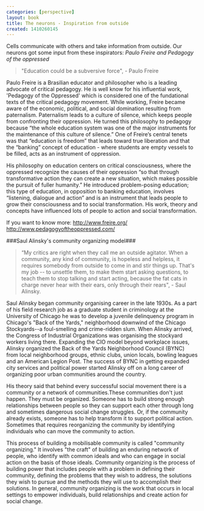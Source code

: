 ```yaml
---
categories: [perspective]
layout: book
title: The neurons - Inspiration from outside
created: 1410260145
---
```

Cells communicate with others and take information from outside. Our neurons got some input from these inspirators: _Paulo Freire and Pedagogy of the oppressed_

<!--more-->

<blockquote>"Education could be a subversive force", - Paulo Freire</blockquote>

Paulo Freire is a Brasilian educator and philosopher who is a leading advocate of critical pedagogy. He is well know for his influential work, 'Pedagogy of the Oppressed' which is considered one of the fundational texts of the critical pedagogy movement. While working, Freire became aware of the economic, political, and social domination resulting from paternalism. Paternalism leads to a culture of silence, which keeps people from confronting their oppression. He turned this philosophy to pedagogy because “the whole education system was one of the major instruments for the maintenance of this culture of silence.” One of Freire’s central tenets was that “education is freedom” that leads toward true liberation and that the “banking” concept of education - where students are empty vessels to be filled, acts as an instrument of oppression.

His philosophy on education centers on critical consciousness, where the oppressed recognize the causes of their oppression “so that through transformative action they can create a new situation, which makes possible the pursuit of fuller humanity.” He introduced problem-posing education; this type of education, in opposition to banking education, involves “listening, dialogue and action” and is an instrument that leads people to grow their consciousness and to social transformation.
His work, theory and concepts have influenced lots of people to action and social transformation.

If you want to know more:
<a href="http://www.freire.org/" title="http://www.freire.org/">http://www.freire.org/</a>
<a href="http://www.pedagogyoftheoppressed.com/" title="http://www.pedagogyoftheoppressed.com/">http://www.pedagogyoftheoppressed.com/</a>

###Saul Alinsky's community organizing model###
<blockquote>“My critics are right when they call me an outside agitator. When a community, any kind of community, is hopeless and helpless, it requires somebody from outside to come in and stir things up. That's my job -- to unsettle them, to make them start asking questions, to teach them to stop talking and start acting, because the fat cats in charge never hear with their ears, only through their rears", - Saul Alinsky.</blockquote>

Saul Alinsky began community organising career in the late 1930s. As a part of his field research job as a graduate student in criminology at the University of Chicago he was to develop a juvenile delinquency program in Chicago's "Back of the Yards," neighborhood downwind of the Chicago Stockyards--a foul-smelling and crime-ridden slum. When Alinsky arrived, the Congress of Industrial Organizations was organising the stockyard workers living there. Expanding the CIO model beyond workplace issues, Alinsky organized the Back of the Yards Neighborhood Council (BYNC) from local neighborhood groups, ethnic clubs, union locals, bowling leagues and an American Legion Post. The success of BYNC in getting expanded city services and political power started Alinsky off on a long career of organizing poor urban communities around the country.

His theory said that behind every successful social movement there is a community or a network of communities.These communities don't just happen. They must be organized. Someone has to build strong enough relationships between people so they can support each other through long and sometimes dangerous social change struggles. Or, if the community already exists, someone has to help transform it to support political action. Sometimes that requires reorganizing the community by identifying individuals who can move the community to action.

This process of building a mobilisable community is called "community organizing." It involves "the craft" of building an enduring network of people, who identify with common ideals and who can engage in social action on the basis of those ideals. Community organizing is the process of building power that includes people with a problem in defining their community, defining the problems that they wish to address, the solutions they wish to pursue and the methods they will use to accomplish their solutions. In general, community organizing is the work that occurs in local settings to empower individuals, build relationships and create action for social change.
